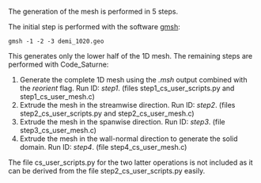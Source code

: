 The generation of the mesh is performed in 5 steps.

The initial step is performed with the software [gmsh](http://gmsh.info/):

    gmsh -1 -2 -3 demi_1020.geo

This generates only the lower half of the 1D mesh. The remaining steps are performed with Code_Saturne:

1. Generate the complete 1D mesh using the *.msh* output combined with the *reorient* flag. Run ID: *step1*. (files step1_cs_user_scripts.py and step1_cs_user_mesh.c)
2. Extrude the mesh in the streamwise direction. Run ID: *step2*. (files step2_cs_user_scripts.py and step2_cs_user_mesh.c)
3. Extrude the mesh in the spanwise direction. Run ID: *step3*. (file step3_cs_user_mesh.c)
4. Extrude the mesh in the wall-normal direction to generate the solid domain. Run ID: *step4*. (file step4_cs_user_mesh.c)

The file cs_user_scripts.py for the two latter operations is not included as it can be derived from the file step2_cs_user_scripts.py easily.
